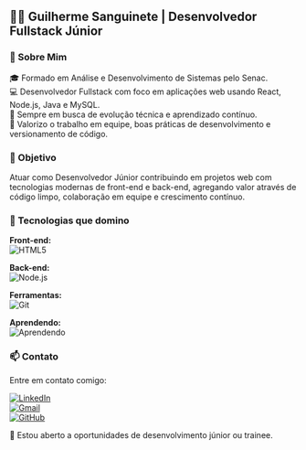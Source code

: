 ## 👨‍💻 Guilherme Sanguinete | Desenvolvedor Fullstack Júnior

### 🧾 Sobre Mim

🎓 Formado em Análise e Desenvolvimento de Sistemas pelo Senac.  
💻 Desenvolvedor Fullstack com foco em aplicações web usando React, Node.js, Java e MySQL.  
🚀 Sempre em busca de evolução técnica e aprendizado contínuo.  
🤝 Valorizo o trabalho em equipe, boas práticas de desenvolvimento e versionamento de código. 

### 🎯 Objetivo

Atuar como Desenvolvedor Júnior contribuindo em projetos web com tecnologias modernas de front-end e back-end, agregando valor através de código limpo, colaboração em equipe e crescimento contínuo.

### 🚀 Tecnologias que domino

**Front-end:**  
![HTML5](https://skillicons.dev/icons?i=html,css,scss,js,react)

**Back-end:**  
![Node.js](https://skillicons.dev/icons?i=nodejs,java,mysql)

**Ferramentas:**  
![Git](https://skillicons.dev/icons?i=git,github,postman,figma)

**Aprendendo:**  
![Aprendendo](https://skillicons.dev/icons?i=aws,linux)

### 📫 Contato

Entre em contato comigo:

[![LinkedIn](https://img.shields.io/badge/-LinkedIn-%230077B5?style=for-the-badge&logo=linkedin&logoColor=white)](https://www.linkedin.com/in/guilherme-sanguinete-157389198/)  
[![Gmail](https://img.shields.io/badge/-Gmail-FF5722?style=for-the-badge&logo=gmail&logoColor=white)](mailto:santos.guilherme.dev@gmail.com)  
[![GitHub](https://img.shields.io/badge/GitHub-%23333?style=for-the-badge&logo=github&logoColor=white)](https://github.com/GuilhermeSanguinete)

📢 Estou aberto a oportunidades de desenvolvimento júnior ou trainee.
